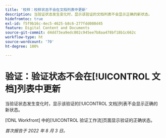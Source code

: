 ```yaml
---
title: '校样：校样状态不会在文档列表中更新'
description: 当验证状态发生变化时，显示该验证的文档列表不会显示正确的新状态。
hidefromtoc: true
exl-id: f5f9b16c-4ec5-4625-b8c6-277fdd080d45
feature: Digital Content and Documents
source-git-commit: d4dd73ea9edc802c945ee7b8aa478bf18b1c662c
workflow-type: ht
source-wordcount: '70'
ht-degree: 100%

---
```


# 验证：验证状态不会在[!UICONTROL 文档]列表中更新

<!--Won't fix tab, article live by request-->

当验证状态发生变化时，显示该验证的[!UICONTROL 文档]列表不会显示正确的新状态。

[!DNL Workfront] 中的[!UICONTROL 验证工作流]页面显示验证的正确状态。

_首次报告于 2022 年 8 月 3 日。_

